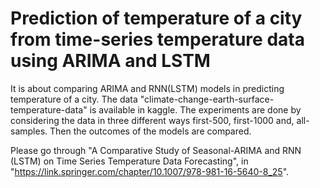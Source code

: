 # Prediction of temperature of a city from time-series temperature data using ARIMA and LSTM

It is about comparing ARIMA and RNN(LSTM) models in predicting temperature of a city. The data "climate-change-earth-surface-temperature-data" is available in kaggle. The experiments are done by considering the data in three different ways first-500, first-1000 and, all-samples. Then the outcomes of the models are compared.

Please go through "A Comparative Study of Seasonal-ARIMA and RNN (LSTM) on Time Series Temperature Data Forecasting", in 
"https://link.springer.com/chapter/10.1007/978-981-16-5640-8_25".
